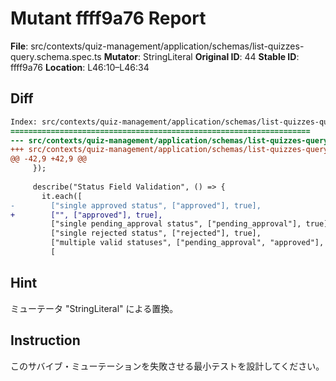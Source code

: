 # Mutant ffff9a76 Report

**File**: src/contexts/quiz-management/application/schemas/list-quizzes-query.schema.spec.ts
**Mutator**: StringLiteral
**Original ID**: 44
**Stable ID**: ffff9a76
**Location**: L46:10–L46:34

## Diff

```diff
Index: src/contexts/quiz-management/application/schemas/list-quizzes-query.schema.spec.ts
===================================================================
--- src/contexts/quiz-management/application/schemas/list-quizzes-query.schema.spec.ts	original
+++ src/contexts/quiz-management/application/schemas/list-quizzes-query.schema.spec.ts	mutated #44
@@ -42,9 +42,9 @@
     });
 
     describe("Status Field Validation", () => {
       it.each([
-        ["single approved status", ["approved"], true],
+        ["", ["approved"], true],
         ["single pending_approval status", ["pending_approval"], true],
         ["single rejected status", ["rejected"], true],
         ["multiple valid statuses", ["pending_approval", "approved"], true],
         [
```

## Hint

ミューテータ "StringLiteral" による置換。

## Instruction

このサバイブ・ミューテーションを失敗させる最小テストを設計してください。
